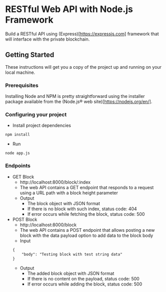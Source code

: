 # RESTful Web API with Node.js Framework

Build a RESTful API using (Express)[https://expressjs.com] framework that will interface with the private blockchain.

## Getting Started

These instructions will get you a copy of the project up and running on your local machine.

### Prerequisites

Installing Node and NPM is pretty straightforward using the installer package available from the (Node.js® web site)[https://nodejs.org/en/].

### Configuring your project

- Install project dependencies
```
npm install
```
- Run 
```
node app.js
```

### Endpoints

- GET Block
  - http://localhost:8000/block/:index
  - The web API contains a GET endpoint that responds to a request using a URL path with a block height parameter
  - Output
    - The block object with JSON format
    - If there is no block with such index, status code: 404
    - If error occurs while fetching the block, status code: 500
- POST Block
  - http://localhost:8000/block
  - The web API contains a POST endpoint that allows posting a new block with the data payload option to add data to the block body
  - Input
  ```
  {
      "body": "Testing block with test string data"
  }
  ```
  - Output
    - The added block object with JSON format
    - If there is no content on the payload, status code: 500
    - If error occurs while adding the block, status code: 500
